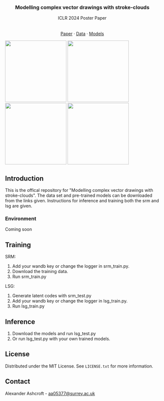 
<h3 align="center">Modelling complex vector drawings with stroke-clouds</h3>

  <p align="center">
   ICLR 2024 Poster Paper
    <br />
    <br />
    <br />
    <a href="https://iclr.cc/virtual/2024/poster/18757">Paper</a>
    ·
    <a href="https://drive.google.com/file/d/1rv8MGfiAv6lwddGiSLTCqK2Mfltqnatk/view?usp=sharing">Data</a>
    ·
    <a href="https://drive.google.com/drive/folders/1e61EzE33T7foYsLqr-B3IGHLtgVX2MPD?usp=sharing">Models</a>
  </p>
</div>


<!-- ABOUT THE PROJECT -->

<img src="https://github.com/Co-do/Stroke-Cloud/assets/123647750/411131f4-4826-4763-a485-69cd929a8e26" width="200" height="200"> <img src="https://github.com/Co-do/Stroke-Cloud/assets/123647750/ea4ce9be-d05c-4393-9ed8-91152aff3c12" width="200" height="200"> <img src="https://github.com/Co-do/Stroke-Cloud/assets/123647750/4f554f6f-0f9b-464e-9bc8-6faffe1392e0" width="200" height="200"> <img src="https://github.com/Co-do/Stroke-Cloud/assets/123647750/4172389c-a0b4-4ecd-866f-296790c0706e" width="200" height="200"> 

<!-- GETTING STARTED -->
## Introduction
This is the offical repository for "Modelling complex vector drawings with stroke-clouds". The data set and pre-trained models can be downloaded from the links given. Instructions for inference and training both the srm and lsg are given.



### Environment

Coming soon

## Training

SRM:

1) Add your wandb key or change the logger in srm_train.py.
2) Download the training data.
3) Run srm_train.py

LSG:

1) Generate latent codes with srm_test.py
2) Add your wandb key or change the logger in lsg_train.py.
3) Run lsg_train.py



## Inference
1) Download the models and run lsg_test.py
2) Or run lsg_test.py with your own trained models.


<!-- LICENSE -->
## License

Distributed under the MIT License. See `LICENSE.txt` for more information.




<!-- CONTACT -->
## Contact

Alexander Ashcroft - aa05377@surrey.ac.uk





[Laravel-url]: https://laravel.com
[Bootstrap.com]: https://img.shields.io/badge/Bootstrap-563D7C?style=for-the-badge&logo=bootstrap&logoColor=white
[Bootstrap-url]: https://getbootstrap.com
[JQuery.com]: https://img.shields.io/badge/jQuery-0769AD?style=for-the-badge&logo=jquery&logoColor=white
[JQuery-url]: https://jquery.com 
